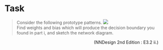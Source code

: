 # Task
>Consider the following prototype patterns.
><img src="https://i.loli.net/2020/04/06/43UdKOtx5aFuXVl.png">  <br>
>Find weights and bias which will produce the decision boundary you
>found in part i, and sketch the network diagram.

<div align=right>(NNDesign 2nd Edition : E3.2 ii.)</div>
